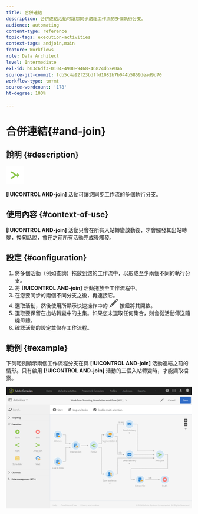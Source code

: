 ```yaml
---
title: 合併連結
description: 合併連結活動可讓您同步處理工作流的多個執行分支。
audience: automating
content-type: reference
topic-tags: execution-activities
context-tags: andjoin,main
feature: Workflows
role: Data Architect
level: Intermediate
exl-id: b03c6df3-0104-4900-9468-46824d62e0a6
source-git-commit: fcb5c4a92f23bdffd1082b7b044b5859dead9d70
workflow-type: tm+mt
source-wordcount: '178'
ht-degree: 100%

---
```


# 合併連結{#and-join}

## 說明 {#description}

![](assets/and_join.png)

**[!UICONTROL AND-join]** 活動可讓您同步工作流的多個執行分支。

## 使用內容 {#context-of-use}

**[!UICONTROL AND-join]** 活動只會在所有入站轉變啟動後，才會觸發其出站轉變，換句話說，會在之前所有活動完成後觸發。

## 設定 {#configuration}

1. 將多個活動（例如查詢）拖放到您的工作流中，以形成至少兩個不同的執行分支。
1. 將 **[!UICONTROL AND-join]** 活動拖放至工作流程中。
1. 在您要同步的兩個不同分支之後，再連接它。
1. 選取活動，然後使用所顯示快速操作中的 ![](assets/edit_darkgrey-24px.png) 按鈕將其開啟。
1. 選取要保留在出站轉變中的主集。如果您未選取任何集合，則會從活動傳送隨機母體。
1. 確認活動的設定並儲存工作流程。

## 範例 {#example}

下列範例顯示兩個工作流程分支在與 **[!UICONTROL AND-join]** 活動連結之前的情形。只有啟用 **[!UICONTROL AND-join]** 活動的三個入站轉變時，才能擷取檔案。

![](assets/wkf_and-join_example.png)
